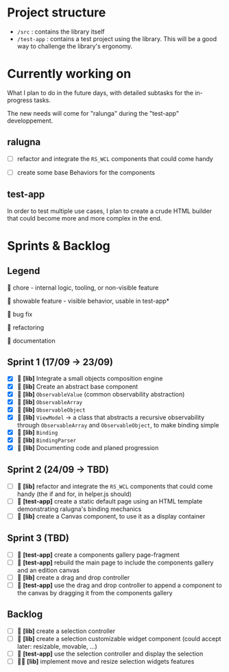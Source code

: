 # Project structure

* `/src` : contains the library itself
* `/test-app` : contains a test project using the library. This will be a good way to challenge the library's ergonomy.

# Currently working on

What I plan to do in the future days, with detailed subtasks for the in-progress tasks.

The new needs will come for "ralunga" during the "test-app" developpement.

## ralugna

- [ ] refactor and integrate the `RS_WCL` components that could come handy
- [ ] create some base Behaviors for the components


## test-app

In order to test multiple use cases, I plan to create a crude HTML builder that could become more and more complex in the end.

# Sprints & Backlog

## Legend

🧲 chore - internal logic, tooling, or non-visible feature

🧩 showable feature - visible behavior, usable in test-app*

🐛 bug fix

🔧 refactoring

🧾 documentation

## Sprint 1 (17/09 → 23/09)

- [x] 🧲 **[lib]** Integrate a small objects composition engine
- [x] 🧲 **[lib]** Create an abstract base component
- [x] 🧲 **[lib]** `ObservableValue` (common observability abstraction)
- [x] 🧲 **[lib]** `ObservableArray`
- [x] 🧲 **[lib]** `ObservableObject`
- [x] 🧲 **[lib]** `ViewModel` → a class that abstracts a recursive observability through `ObservableArray` and `ObservableObject`, to make binding simple
- [x] 🧲 **[lib]** `Binding`
- [x] 🧲 **[lib]** `BindingParser`
- [x] 🧾 **[lib]** Documenting code and planed progression

## Sprint 2 (24/09 → TBD)

- [ ] 🧲 **[lib]** refactor and integrate the `RS_WCL` components that could come handy (the if and for, in helper.js should)
- [ ] 🧩 **[test-app]** create a static default page using an HTML template demonstrating ralugna's binding mechanics
- [ ] 🧲 **[lib]** create a Canvas component, to use it as a display container

## Sprint 3 (TBD)

- [ ] 🧩 **[test-app]** create a components gallery page-fragment
- [ ] 🧩 **[test-app]** rebuild the main page to include the components gallery and an edition canvas
- [ ] 🧲 **[lib]** create a drag and drop controller
- [ ] 🧩 **[test-app]** use the drag and drop controller to append a component to the canvas by dragging it from the components gallery

## Backlog

- [ ] 🧲 **[lib]** create a selection controller
- [ ] 🧲 **[lib]** create a selection customizable widget component (could accept later: resizable, movable, ...)
- [ ] 🧩 **[test-app]** use the selection controller and display the selection
- [ ] 🧲🧩 **[lib]** implement move and resize selection widgets features